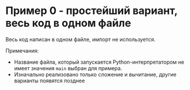 # Пример 0 - простейший вариант, весь код в одном файле

Весь код написан в одном файле, импорт не используется.

Примечания:

- Название файла, который запускается Python-интерпретатором не имеет значения  `main` выбран для примера.
- Изначально реализовано только сложение и вычитание, другие варианты появятся позднее

